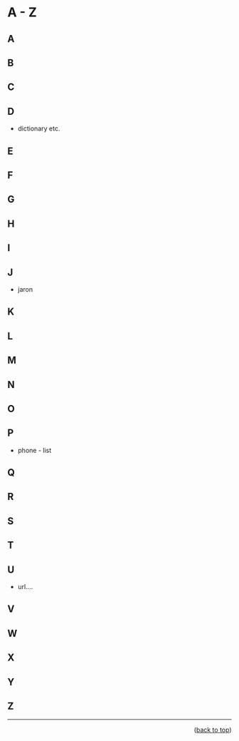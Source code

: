 <a name="topage"></a>

# A - Z

## A
## B
## C
## D
   * dictionary etc.
## E
## F
## G
## H
## I
## J
   * jaron
## K
## L
## M
## N
## O
## P
   * phone - list
## Q
## R
## S
## T 
## U
   * url....
## V
## W
## X
## Y
## Z


----

<p align="right">(<a href="#topage">back to top</a>)</p>
<br/>
<br/>
